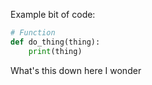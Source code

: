 Example bit of code:

```python title='hello, I am code' linenums="1" hl_lines="3"
# Function
def do_thing(thing):
    print(thing)
```

What's this down here I wonder